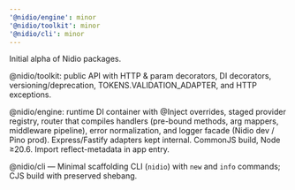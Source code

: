```yaml
---
'@nidio/engine': minor
'@nidio/toolkit': minor
'@nidio/cli': minor
---
```


Initial alpha of Nidio packages.

@nidio/toolkit: public API with HTTP & param decorators, DI decorators, versioning/deprecation, TOKENS.VALIDATION_ADAPTER, and HTTP exceptions.

@nidio/engine: runtime DI container with @Inject overrides, staged provider registry, router that compiles handlers (pre-bound methods, arg mappers, middleware pipeline), error normalization, and logger facade (Nidio dev / Pino prod). Express/Fastify adapters kept internal. CommonJS build, Node ≥20.6. Import reflect-metadata in app entry.

@nidio/cli — Minimal scaffolding CLI (`nidio`) with `new` and `info` commands; CJS build with preserved shebang.

